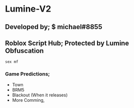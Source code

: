 # Lumine-V2
## Developed by; $ michael#8855
## Roblox Script Hub; Protected by Lumine Obfuscation

```sex mf```

### Game Predictions;
- Town
- BRM5
- Blackout (When it releases)
- More Comming,
